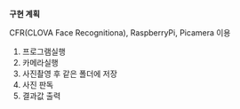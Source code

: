 **구현 계획**

CFR(CLOVA Face Recognitiona), RaspberryPi, Picamera 이용

1. 프로그램실행
2. 카메라실행
3. 사진촬영 후 같은 폴더에 저장
4. 사진 판독
5. 결과값 출력

